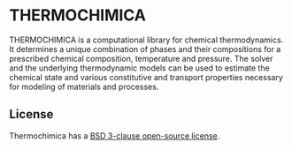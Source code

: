 THERMOCHIMICA
=============

THERMOCHIMICA is a computational library for chemical thermodynamics.
It determines a unique combination of phases and their compositions
for a prescribed chemical composition, temperature and pressure. The
solver and the underlying thermodynamic models can be used to estimate
the chemical state and various constitutive and transport properties
necessary for modeling of materials and processes.

License
-------

Thermochimica has a [BSD 3-clause open-source license](LICENSE).
